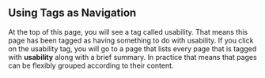 ## Using Tags as Navigation    
At the top of this page, you will see a tag called usability. That means this page has been tagged as having something to do with usability. If you click on the usability tag, you will go to a page that lists every page that is tagged with **usability** along with a brief summary. In practice that means that pages can be flexibly grouped according to their content.  
